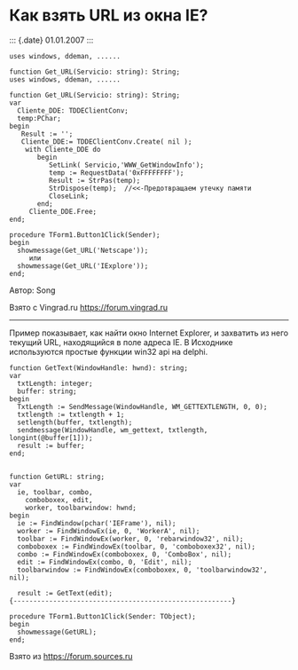 Как взять URL из окна IE?
=========================

::: {.date}
01.01.2007
:::

    uses windows, ddeman, ......
     
    function Get_URL(Servicio: string): String;
    uses windows, ddeman, ......
     
    function Get_URL(Servicio: string): String;
    var
      Cliente_DDE: TDDEClientConv;
      temp:PChar;   
    begin
       Result := '';
       Cliente_DDE:= TDDEClientConv.Create( nil );
        with Cliente_DDE do
           begin
              SetLink( Servicio,'WWW_GetWindowInfo');
              temp := RequestData('0xFFFFFFFF');
              Result := StrPas(temp);
              StrDispose(temp);  //<<-Предотвращаем утечку памяти
              CloseLink;
           end;
         Cliente_DDE.Free;
    end;
     
    procedure TForm1.Button1Click(Sender);
    begin
      showmessage(Get_URL('Netscape'));
         или
      showmessage(Get_URL('IExplore'));
    end; 

Автор: Song

Взято с Vingrad.ru <https://forum.vingrad.ru>

------------------------------------------------------------------------

Пример показывает, как найти окно Internet Explorer, и захватить из него
текущий URL, находящийся в поле адреса IE. В Исходнике используются
простые функции win32 api на delphi.

    function GetText(WindowHandle: hwnd): string;
    var
      txtLength: integer;
      buffer: string;
    begin
      TxtLength := SendMessage(WindowHandle, WM_GETTEXTLENGTH, 0, 0);
      txtlength := txtlength + 1;
      setlength(buffer, txtlength);
      sendmessage(WindowHandle, wm_gettext, txtlength, longint(@buffer[1]));
      result := buffer;
    end;
     
     
    function GetURL: string;
    var
      ie, toolbar, combo,
        comboboxex, edit,
        worker, toolbarwindow: hwnd;
    begin
      ie := FindWindow(pchar('IEFrame'), nil);
      worker := FindWindowEx(ie, 0, 'WorkerA', nil);
      toolbar := FindWindowEx(worker, 0, 'rebarwindow32', nil);
      comboboxex := FindWindowEx(toolbar, 0, 'comboboxex32', nil);
      combo := FindWindowEx(comboboxex, 0, 'ComboBox', nil);
      edit := FindWindowEx(combo, 0, 'Edit', nil);
      toolbarwindow := FindWindowEx(comboboxex, 0, 'toolbarwindow32', nil);
     
      result := GetText(edit);
    {-------------------------------------------------------}
     
    procedure TForm1.Button1Click(Sender: TObject);
    begin
      showmessage(GetURL);
    end;

Взято из <https://forum.sources.ru>
